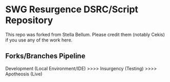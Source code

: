 # SWG Resurgence DSRC/Script Repository

This repo was forked from Stella Bellum. Please credit them (notably Cekis) if you use any of the work here.

## Forks/Branches Pipeline
Development (Local Environment/IDE) >>>> Insurgency (Testing) >>>> Apotheosis (Live)
 
